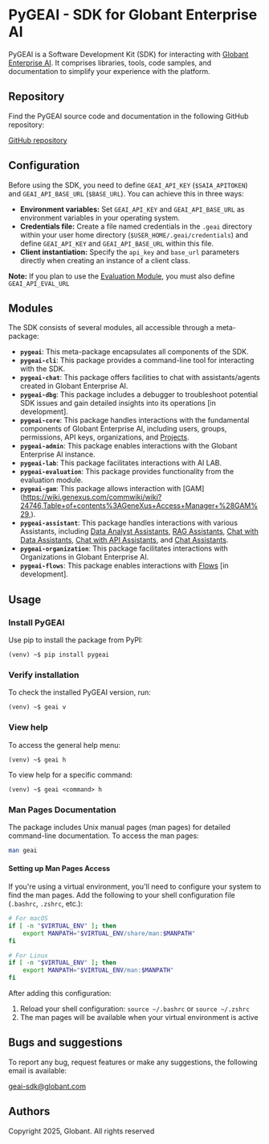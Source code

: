 # PyGEAI - SDK for Globant Enterprise AI

PyGEAI is a Software Development Kit (SDK) for interacting with [Globant Enterprise AI](https://wiki.genexus.com/enterprise-ai/wiki?8,Table+of+contents%3AEnterprise+AI). It comprises libraries, tools, code samples, and documentation to simplify your experience with the platform.

## Repository

Find the PyGEAI source code and documentation in the following GitHub repository:

[GitHub repository](https://github.com/RT-GEN029-GI/pygeai)

## Configuration

Before using the SDK, you need to define `GEAI_API_KEY` (`$SAIA_APITOKEN`) and `GEAI_API_BASE_URL` (`$BASE_URL`). You can achieve this in three ways:

* **Environment variables:** Set `GEAI_API_KEY` and `GEAI_API_BASE_URL` as environment variables in your operating system.
* **Credentials file:** Create a file named credentials in the `.geai` directory within your user home directory (`$USER_HOME/.geai/credentials`) and define `GEAI_API_KEY` and `GEAI_API_BASE_URL` within this file.
* **Client instantiation:** Specify the `api_key` and `base_url` parameters directly when creating an instance of a client class.

**Note:** If you plan to use the [Evaluation Module](https://wiki.genexus.com/enterprise-ai/wiki?896,Evaluation), you must also define `GEAI_API_EVAL_URL`

## Modules

The SDK consists of several modules, all accessible through a meta-package:

- **`pygeai`**: This meta-package encapsulates all components of the SDK.
- **`pygeai-cli`**: This package provides a command-line tool for interacting with the SDK.
- **`pygeai-chat`**: This package offers facilities to chat with assistants/agents created in Globant Enterprise AI.
- **`pygeai-dbg`**: This package includes a debugger to troubleshoot potential SDK issues and gain detailed insights into its operations [in development].
- **`pygeai-core`**: This package handles interactions with the fundamental components of Globant Enterprise AI, including users, groups, permissions, API keys, organizations, and [Projects](https://wiki.genexus.com/enterprise-ai/wiki?565,Projects).
- **`pygeai-admin`**: This package enables interactions with the Globant Enterprise AI instance.
- **`pygeai-lab`**: This package facilitates interactions with AI LAB.
- **`pygeai-evaluation`**: This package provides functionality from the evaluation module.
- **`pygeai-gam`**: This package allows interaction with [GAM] (https://wiki.genexus.com/commwiki/wiki?24746,Table+of+contents%3AGeneXus+Access+Manager+%28GAM%29,).
- **`pygeai-assistant`**: This package handles interactions with various Assistants, including [Data Analyst Assistants](https://wiki.genexus.com/enterprise-ai/wiki?886,Data+Analyst+Assistant+2.0), [RAG Assistants](https://wiki.genexus.com/enterprise-ai/wiki?44,RAG+Assistants+Introduction), [Chat with Data Assistants](https://wiki.genexus.com/enterprise-ai/wiki?159,Chat+with+Data+Assistant), [Chat with API Assistants](https://wiki.genexus.com/enterprise-ai/wiki?110,API+Assistant), and [Chat Assistants](https://wiki.genexus.com/enterprise-ai/wiki?708,Chat+Assistant).
- **`pygeai-organization`**: This package facilitates interactions with Organizations in Globant Enterprise AI.
- **`pygeai-flows`**: This package enables interactions with [Flows](https://wiki.genexus.com/enterprise-ai/wiki?321,Flows+in+Globant+Enterprise+AI) [in development]. 

## Usage

### Install PyGEAI
Use pip to install the package from PyPI:

```
(venv) ~$ pip install pygeai
```

### Verify installation
To check the installed PyGEAI version, run:

```
(venv) ~$ geai v
```

### View help

To access the general help menu:

```
(venv) ~$ geai h
```
To view help for a specific command:

```
(venv) ~$ geai <command> h
```

### Man Pages Documentation

The package includes Unix manual pages (man pages) for detailed command-line documentation. To access the man pages:

```bash
man geai
```

#### Setting up Man Pages Access

If you're using a virtual environment, you'll need to configure your system to find the man pages. Add the following to your shell configuration file (`.bashrc`, `.zshrc`, etc.):

```bash
# For macOS
if [ -n "$VIRTUAL_ENV" ]; then
    export MANPATH="$VIRTUAL_ENV/share/man:$MANPATH"
fi

# For Linux
if [ -n "$VIRTUAL_ENV" ]; then
    export MANPATH="$VIRTUAL_ENV/man:$MANPATH"
fi
```

After adding this configuration:
1. Reload your shell configuration: `source ~/.bashrc` or `source ~/.zshrc`
2. The man pages will be available when your virtual environment is active

## Bugs and suggestions
To report any bug, request features or make any suggestions, the following email is available:

<geai-sdk@globant.com>

## Authors
Copyright 2025, Globant. All rights reserved
